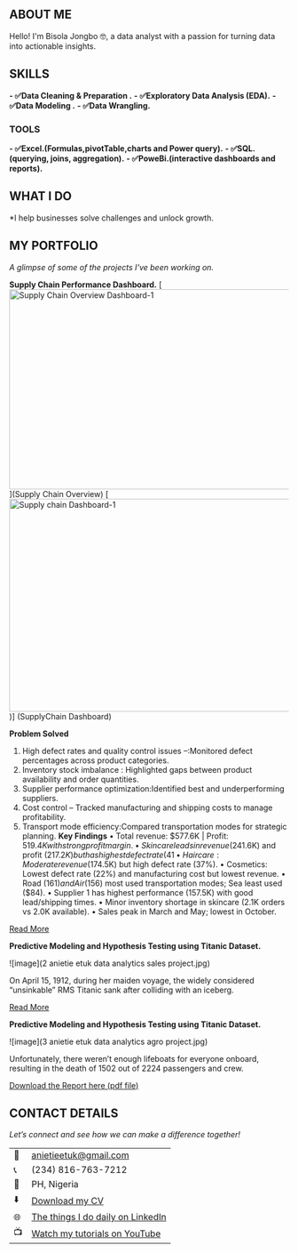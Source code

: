 <!--Section 1: Introduce your self-->
## ABOUT ME

Hello! I'm Bisola Jongbo 🤓, a data analyst with a passion for turning data into actionable insights. 

<!--Mention your top/relevant skills here - core and soft skills-->
## SKILLS
**- ✅Data Cleaning & Preparation .**
**- ✅Exploratory Data Analysis (EDA).**
**- ✅Data Modeling .**
**- ✅Data Wrangling.**
### TOOLS
**- ✅Excel.(Formulas,pivotTable,charts and Power query).**
**- ✅SQL.(querying, joins, aggregation).**
**- ✅PoweBi.(interactive dashboards and reports).**


## WHAT I DO
*I help businesses solve challenges and unlock growth.

<!--Section 2: List 3-4 key projects-->
## MY PORTFOLIO 

*A glimpse of some of the projects I've been working on.*

**Supply Chain Performance Dashboard.**
[<img width="855" height="360" alt="Supply Chain Overview Dashboard-1" src="https://github.com/user-attachments/assets/eae18799-3152-4964-98d0-67e128373d38" />](Supply Chain Overview)
[<img width="846" height="383" alt="Supply chain Dashboard-1" src="https://github.com/user-attachments/assets/41315da6-9651-44c0-a0ce-fc7b5eabb017" />)]
(SupplyChain Dashboard)

**Problem Solved**
1. High defect rates and quality control issues –:Monitored defect percentages across product
categories.
2. Inventory stock imbalance : Highlighted gaps between product availability and order quantities.
3. Supplier performance optimization:Identified best and underperforming suppliers.
4. Cost control – Tracked manufacturing and shipping costs to manage profitability.
5. Transport mode efficiency:Compared transportation modes for strategic planning.
 **Key Findings**
• Total revenue: $577.6K | Profit: $519.4K with strong profit margin.
• Skincare leads in revenue ($241.6K) and profit ($217.2K) but has highest defect rate (41%).
• Haircare: Moderate revenue ($174.5K) but high defect rate (37%).
• Cosmetics: Lowest defect rate (22%) and manufacturing cost but lowest revenue.
• Road ($161) and Air ($156) most used transportation modes; Sea least used ($84).
• Supplier 1 has highest performance (157.5K) with good lead/shipping times.
• Minor inventory shortage in skincare (2.1K orders vs 2.0K available).
• Sales peak in March and May; lowest in October.


[Read More]([https://www.linkedin.com/posts/jongbobisolatolutope_supplychain-dashboard-dataanalysis/)

**Predictive Modeling and Hypothesis Testing using Titanic Dataset.**

![image](2 anietie etuk data analytics sales project.jpg)

On April 15, 1912, during her maiden voyage, the widely considered “unsinkable” RMS Titanic sank after colliding with an iceberg. 

[Read More](https://www.linkedin.com/pulse/predictive-modeling-hypothesis-testing-using-titanic-dataset-anietie/)

**Predictive Modeling and Hypothesis Testing using Titanic Dataset.**

![image](3 anietie etuk data analytics agro project.jpg)

Unfortunately, there weren’t enough lifeboats for everyone onboard, resulting in the death of 1502 out of 2224 passengers and crew. 

<a href="17 How to Present Data to Executives by Anietie Etuk.pdf">Download the Report here (pdf file)</a>


## CONTACT DETAILS

*Let’s connect and see how we can make a difference together!*
<table>
  <tbody>
    <tr>
      <td>📧</td>
      <td><a href="mailto:anietieetuk@gmail.com">anietieetuk@gmail.com</a></td>
    </tr>
    <tr>
      <td>📞</td>
      <td>(234) 816-763-7212</td>
    </tr>
    <tr>
      <td>📍</td>
      <td>PH, Nigeria</td>
    </tr>
    <tr>
      <td>⬇️</td>
      <td><a href="https://etuk123456.github.io/portfolio1/docs/Profile.pdf">Download my CV</a></td>
    </tr>
    <tr>
      <td>🌐</td>
      <td><a href="https://linkedin.com/in/etukanietie">The things I do daily on LinkedIn</a></td>
    </tr>
    <tr>
      <td>📺</td>
      <td><a href="https://www.youtube.com/@LearnwithEtuk">Watch my tutorials on YouTube</a></td>
    </tr>
  </tbody>
</table>

   




